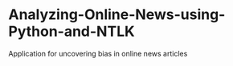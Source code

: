 # Analyzing-Online-News-using-Python-and-NTLK
Application for uncovering bias in online news articles
